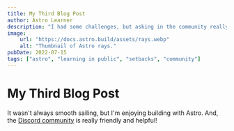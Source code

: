 ```yaml
---
title: My Third Blog Post
author: Astro Learner
description: "I had some challenges, but asking in the community really helped!"
image: 
    url: "https://docs.astro.build/assets/rays.webp"
    alt: "Thumbnail of Astro rays."
pubDate: 2022-07-15
tags: ["astro", "learning in public", "setbacks", "community"]
---
```


# My Third Blog Post

It wasn't always smooth sailing, but I'm enjoying building with Astro. And, the [Discord community](https://astro.build/chat) is really friendly and helpful!

